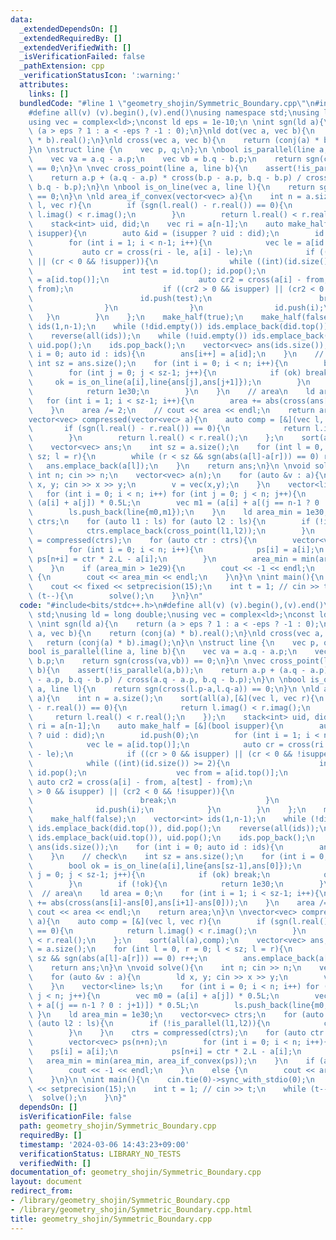 ```yaml
---
data:
  _extendedDependsOn: []
  _extendedRequiredBy: []
  _extendedVerifiedWith: []
  _isVerificationFailed: false
  _pathExtension: cpp
  _verificationStatusIcon: ':warning:'
  attributes:
    links: []
  bundledCode: "#line 1 \"geometry_shojin/Symmetric_Boundary.cpp\"\n#include<bits/stdc++.h>\n\
    #define all(v) (v).begin(),(v).end()\nusing namespace std;\nusing ld = long double;\n\
    using vec = complex<ld>;\nconst ld eps = 1e-10;\n \nint sgn(ld a){\n    return\
    \ (a > eps ? 1 : a < -eps ? -1 : 0);\n}\nld dot(vec a, vec b){\n    return (conj(a)\
    \ * b).real();\n}\nld cross(vec a, vec b){\n    return (conj(a) * b).imag();\n\
    }\n \nstruct line {\n    vec p, q;\n};\n \nbool is_parallel(line a, line b){\n\
    \    vec va = a.q - a.p;\n    vec vb = b.q - b.p;\n    return sgn(cross(va,vb))\
    \ == 0;\n}\n \nvec cross_point(line a, line b){\n    assert(!is_parallel(a,b));\n\
    \    return a.p + (a.q - a.p) * cross(b.p - a.p, b.q - b.p) / cross(a.q - a.p,\
    \ b.q - b.p);\n}\n \nbool is_on_line(vec a, line l){\n    return sgn(cross(l.p-a,l.q-a))\
    \ == 0;\n}\n \nld area_if_convex(vector<vec> a){\n    int n = a.size();\n    sort(all(a),[&](vec\
    \ l, vec r){\n        if (sgn(l.real() - r.real()) == 0){\n            return\
    \ l.imag() < r.imag();\n        }\n        return l.real() < r.real();\n    });\n\
    \    stack<int> uid, did;\n    vec ri = a[n-1];\n    auto make_half = [&](bool\
    \ isupper){\n        auto &id = (isupper ? uid : did);\n        id.push(0);\n\
    \        for (int i = 1; i < n-1; i++){\n            vec le = a[id.top()];\n \
    \           auto cr = cross(ri - le, a[i] - le);\n            if ((cr > 0 && isupper)\
    \ || (cr < 0 && !isupper)){\n                while ((int)(id.size()) >= 2){\n\
    \                    int test = id.top(); id.pop();\n                    vec from\
    \ = a[id.top()];\n                    auto cr2 = cross(a[i] - from, a[test] -\
    \ from);\n                    if ((cr2 > 0 && isupper) || (cr2 < 0 && !isupper)){\n\
    \                        id.push(test);\n                        break;\n    \
    \                }\n                }\n                id.push(i);\n         \
    \   }\n        }\n    };\n    make_half(true);\n    make_half(false);\n    vector<int>\
    \ ids(1,n-1);\n    while (!did.empty()) ids.emplace_back(did.top()), did.pop();\n\
    \    reverse(all(ids));\n    while (!uid.empty()) ids.emplace_back(uid.top()),\
    \ uid.pop();\n    ids.pop_back();\n    vector<vec> ans(ids.size());\n    for (int\
    \ i = 0; auto id : ids){\n        ans[i++] = a[id];\n    }\n    // check\n   \
    \ int sz = ans.size();\n    for (int i = 0; i < n; i++){\n        bool ok = is_on_line(a[i],line{ans[sz-1],ans[0]});\n\
    \        for (int j = 0; j < sz-1; j++){\n            if (ok) break;\n       \
    \     ok = is_on_line(a[i],line{ans[j],ans[j+1]});\n        }\n        if (!ok){\n\
    \            return 1e30;\n        }\n    }\n    // area\n    ld area = 0;\n \
    \   for (int i = 1; i < sz-1; i++){\n        area += abs(cross(ans[i]-ans[0],ans[i+1]-ans[0]));\n\
    \    }\n    area /= 2;\n    // cout << area << endl;\n    return area;\n}\n \n\
    vector<vec> compressed(vector<vec> a){\n    auto comp = [&](vec l, vec r){\n \
    \       if (sgn(l.real() - r.real()) == 0){\n            return l.imag() < r.imag();\n\
    \        }\n        return l.real() < r.real();\n    };\n    sort(all(a),comp);\n\
    \    vector<vec> ans;\n    int sz = a.size();\n    for (int l = 0, r = 0; l <\
    \ sz; l = r){\n        while (r < sz && sgn(abs(a[l]-a[r])) == 0) r++;\n     \
    \   ans.emplace_back(a[l]);\n    }\n    return ans;\n}\n \nvoid solve(){\n   \
    \ int n; cin >> n;\n    vector<vec> a(n);\n    for (auto &v : a){\n        ld\
    \ x, y; cin >> x >> y;\n        v = vec(x,y);\n    }\n    vector<line> ls;\n \
    \   for (int i = 0; i < n; i++) for (int j = 0; j < n; j++){\n        vec m0 =\
    \ (a[i] + a[j]) * 0.5L;\n        vec m1 = (a[i] + a[(j == n-1 ? 0 : j+1)]) * 0.5L;\n\
    \        ls.push_back(line{m0,m1});\n    }\n    ld area_min = 1e30;\n    vector<vec>\
    \ ctrs;\n    for (auto l1 : ls) for (auto l2 : ls){\n        if (!is_parallel(l1,l2)){\n\
    \            ctrs.emplace_back(cross_point(l1,l2));\n        }\n    }\n    ctrs\
    \ = compressed(ctrs);\n    for (auto ctr : ctrs){\n        vector<vec> ps(n+n);\n\
    \        for (int i = 0; i < n; i++){\n            ps[i] = a[i];\n           \
    \ ps[n+i] = ctr * 2.L - a[i];\n        }\n        area_min = min(area_min, area_if_convex(ps));\n\
    \    }\n    if (area_min > 1e29){\n        cout << -1 << endl;\n    }\n    else\
    \ {\n        cout << area_min << endl;\n    }\n}\n \nint main(){\n    cin.tie(0)->sync_with_stdio(0);\n\
    \    cout << fixed << setprecision(15);\n    int t = 1; // cin >> t;\n    while\
    \ (t--){\n        solve();\n    }\n}\n"
  code: "#include<bits/stdc++.h>\n#define all(v) (v).begin(),(v).end()\nusing namespace\
    \ std;\nusing ld = long double;\nusing vec = complex<ld>;\nconst ld eps = 1e-10;\n\
    \ \nint sgn(ld a){\n    return (a > eps ? 1 : a < -eps ? -1 : 0);\n}\nld dot(vec\
    \ a, vec b){\n    return (conj(a) * b).real();\n}\nld cross(vec a, vec b){\n \
    \   return (conj(a) * b).imag();\n}\n \nstruct line {\n    vec p, q;\n};\n \n\
    bool is_parallel(line a, line b){\n    vec va = a.q - a.p;\n    vec vb = b.q -\
    \ b.p;\n    return sgn(cross(va,vb)) == 0;\n}\n \nvec cross_point(line a, line\
    \ b){\n    assert(!is_parallel(a,b));\n    return a.p + (a.q - a.p) * cross(b.p\
    \ - a.p, b.q - b.p) / cross(a.q - a.p, b.q - b.p);\n}\n \nbool is_on_line(vec\
    \ a, line l){\n    return sgn(cross(l.p-a,l.q-a)) == 0;\n}\n \nld area_if_convex(vector<vec>\
    \ a){\n    int n = a.size();\n    sort(all(a),[&](vec l, vec r){\n        if (sgn(l.real()\
    \ - r.real()) == 0){\n            return l.imag() < r.imag();\n        }\n   \
    \     return l.real() < r.real();\n    });\n    stack<int> uid, did;\n    vec\
    \ ri = a[n-1];\n    auto make_half = [&](bool isupper){\n        auto &id = (isupper\
    \ ? uid : did);\n        id.push(0);\n        for (int i = 1; i < n-1; i++){\n\
    \            vec le = a[id.top()];\n            auto cr = cross(ri - le, a[i]\
    \ - le);\n            if ((cr > 0 && isupper) || (cr < 0 && !isupper)){\n    \
    \            while ((int)(id.size()) >= 2){\n                    int test = id.top();\
    \ id.pop();\n                    vec from = a[id.top()];\n                   \
    \ auto cr2 = cross(a[i] - from, a[test] - from);\n                    if ((cr2\
    \ > 0 && isupper) || (cr2 < 0 && !isupper)){\n                        id.push(test);\n\
    \                        break;\n                    }\n                }\n  \
    \              id.push(i);\n            }\n        }\n    };\n    make_half(true);\n\
    \    make_half(false);\n    vector<int> ids(1,n-1);\n    while (!did.empty())\
    \ ids.emplace_back(did.top()), did.pop();\n    reverse(all(ids));\n    while (!uid.empty())\
    \ ids.emplace_back(uid.top()), uid.pop();\n    ids.pop_back();\n    vector<vec>\
    \ ans(ids.size());\n    for (int i = 0; auto id : ids){\n        ans[i++] = a[id];\n\
    \    }\n    // check\n    int sz = ans.size();\n    for (int i = 0; i < n; i++){\n\
    \        bool ok = is_on_line(a[i],line{ans[sz-1],ans[0]});\n        for (int\
    \ j = 0; j < sz-1; j++){\n            if (ok) break;\n            ok = is_on_line(a[i],line{ans[j],ans[j+1]});\n\
    \        }\n        if (!ok){\n            return 1e30;\n        }\n    }\n  \
    \  // area\n    ld area = 0;\n    for (int i = 1; i < sz-1; i++){\n        area\
    \ += abs(cross(ans[i]-ans[0],ans[i+1]-ans[0]));\n    }\n    area /= 2;\n    //\
    \ cout << area << endl;\n    return area;\n}\n \nvector<vec> compressed(vector<vec>\
    \ a){\n    auto comp = [&](vec l, vec r){\n        if (sgn(l.real() - r.real())\
    \ == 0){\n            return l.imag() < r.imag();\n        }\n        return l.real()\
    \ < r.real();\n    };\n    sort(all(a),comp);\n    vector<vec> ans;\n    int sz\
    \ = a.size();\n    for (int l = 0, r = 0; l < sz; l = r){\n        while (r <\
    \ sz && sgn(abs(a[l]-a[r])) == 0) r++;\n        ans.emplace_back(a[l]);\n    }\n\
    \    return ans;\n}\n \nvoid solve(){\n    int n; cin >> n;\n    vector<vec> a(n);\n\
    \    for (auto &v : a){\n        ld x, y; cin >> x >> y;\n        v = vec(x,y);\n\
    \    }\n    vector<line> ls;\n    for (int i = 0; i < n; i++) for (int j = 0;\
    \ j < n; j++){\n        vec m0 = (a[i] + a[j]) * 0.5L;\n        vec m1 = (a[i]\
    \ + a[(j == n-1 ? 0 : j+1)]) * 0.5L;\n        ls.push_back(line{m0,m1});\n   \
    \ }\n    ld area_min = 1e30;\n    vector<vec> ctrs;\n    for (auto l1 : ls) for\
    \ (auto l2 : ls){\n        if (!is_parallel(l1,l2)){\n            ctrs.emplace_back(cross_point(l1,l2));\n\
    \        }\n    }\n    ctrs = compressed(ctrs);\n    for (auto ctr : ctrs){\n\
    \        vector<vec> ps(n+n);\n        for (int i = 0; i < n; i++){\n        \
    \    ps[i] = a[i];\n            ps[n+i] = ctr * 2.L - a[i];\n        }\n     \
    \   area_min = min(area_min, area_if_convex(ps));\n    }\n    if (area_min > 1e29){\n\
    \        cout << -1 << endl;\n    }\n    else {\n        cout << area_min << endl;\n\
    \    }\n}\n \nint main(){\n    cin.tie(0)->sync_with_stdio(0);\n    cout << fixed\
    \ << setprecision(15);\n    int t = 1; // cin >> t;\n    while (t--){\n      \
    \  solve();\n    }\n}"
  dependsOn: []
  isVerificationFile: false
  path: geometry_shojin/Symmetric_Boundary.cpp
  requiredBy: []
  timestamp: '2024-03-06 14:43:23+09:00'
  verificationStatus: LIBRARY_NO_TESTS
  verifiedWith: []
documentation_of: geometry_shojin/Symmetric_Boundary.cpp
layout: document
redirect_from:
- /library/geometry_shojin/Symmetric_Boundary.cpp
- /library/geometry_shojin/Symmetric_Boundary.cpp.html
title: geometry_shojin/Symmetric_Boundary.cpp
---
```

